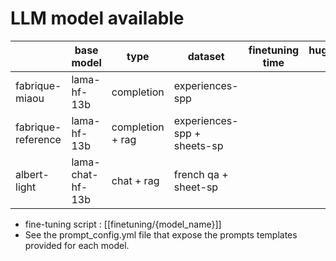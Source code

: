 # LLM model available


|                       | base model              | type                    | dataset                                 | finetuning time    |  huggingface link           |
|-----------------------|-------------------------|-------------------------|-----------------------------------------|--------------------|-----------------------------|
|  fabrique-miaou       |  lama-hf-13b            |  completion             | experiences-spp                         |                    |                             |
|  fabrique-reference   |  lama-hf-13b            |  completion + rag       | experiences-spp + sheets-sp             |                    |                             |
|  albert-light         |  lama-chat-hf-13b       |  chat + rag             | french qa + sheet-sp                    |                    |                             |

- fine-tuning script : [[finetuning/{model_name}]]
- See the prompt_config.yml file that expose the prompts templates provided for each model.
